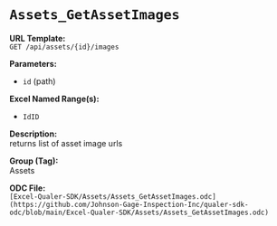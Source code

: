 # `Assets_GetAssetImages`

**URL Template:**  
`GET /api/assets/{id}/images`

**Parameters:**  
- `id` (path)

**Excel Named Range(s):**  
- `IdID`

**Description:**  
returns list of asset image urls

**Group (Tag):**  
Assets

**ODC File:**  
`[Excel-Qualer-SDK/Assets/Assets_GetAssetImages.odc](https://github.com/Johnson-Gage-Inspection-Inc/qualer-sdk-odc/blob/main/Excel-Qualer-SDK/Assets/Assets_GetAssetImages.odc)`
